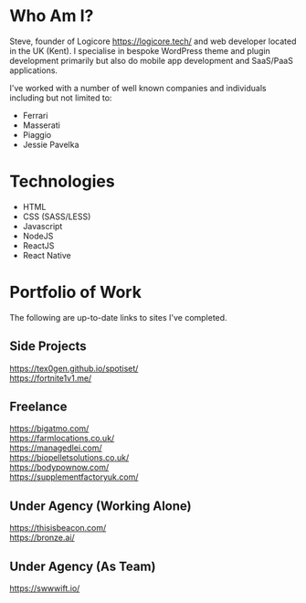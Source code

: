 # Who Am I?
Steve, founder of Logicore https://logicore.tech/ and web developer located in the UK (Kent). I specialise in bespoke WordPress theme and plugin development primarily but also do mobile app development and SaaS/PaaS applications.

I've worked with a number of well known companies and individuals including but not limited to:
- Ferrari
- Masserati
- Piaggio
- Jessie Pavelka

# Technologies
- HTML
- CSS (SASS/LESS)
- Javascript
- NodeJS
- ReactJS
- React Native

# Portfolio of Work
The following are up-to-date links to sites I've completed.

## Side Projects
https://tex0gen.github.io/spotiset/<br />
https://fortnite1v1.me/

## Freelance
https://bigatmo.com/<br />
https://farmlocations.co.uk/<br />
https://managedlei.com/<br />
https://biopelletsolutions.co.uk/<br />
https://bodypownow.com/<br />
https://supplementfactoryuk.com/

## Under Agency (Working Alone)
https://thisisbeacon.com/<br />
https://bronze.ai/

## Under Agency (As Team)
https://swwwift.io/
